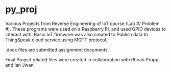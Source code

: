 # py_proj
Various Projects from Reverse Engineering of IoT course (Lab #/ Problem #).
These programs were used on a Raspberry Pi, and used GPIO devices to interact with.
Basic IoT firmware was also created to Publish data to ThingSpeak cloud service using MQTT protocol.

.docx files are submitted assignment documents.

Final Project related files were created in collaboration with Rhean Propp and Ian Jwan.

